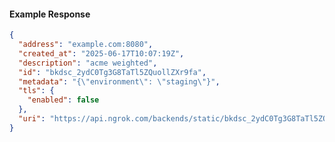 <!-- Code generated for API Clients. DO NOT EDIT. -->

#### Example Response

```json
{
  "address": "example.com:8080",
  "created_at": "2025-06-17T10:07:19Z",
  "description": "acme weighted",
  "id": "bkdsc_2ydC0Tg3G8TaTl5ZQuollZXr9fa",
  "metadata": "{\"environment\": \"staging\"}",
  "tls": {
    "enabled": false
  },
  "uri": "https://api.ngrok.com/backends/static/bkdsc_2ydC0Tg3G8TaTl5ZQuollZXr9fa"
}
```
